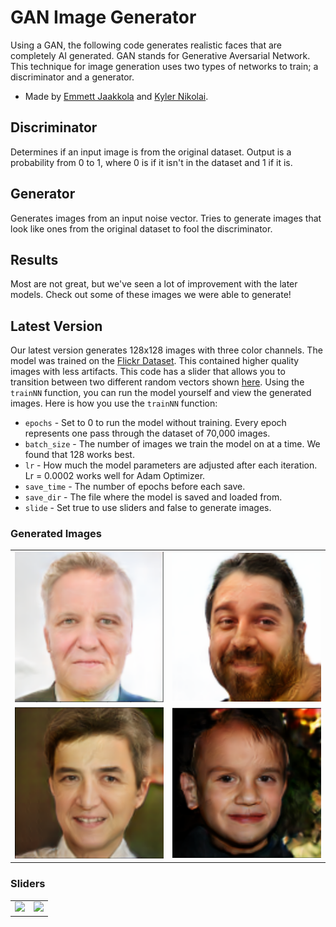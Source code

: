 # GAN Image Generator
Using a GAN, the following code generates realistic faces that are completely AI generated.
GAN stands for Generative Aversarial Network.
This technique for image generation uses two types of networks to train; a discriminator and a generator.
- Made by [Emmett Jaakkola](https://www.linkedin.com/in/emmett-jaakkola-234667208/) and [Kyler Nikolai](https://www.linkedin.com/in/kylernikolai/).
## Discriminator
Determines if an input image is from the original dataset. Output is a probability from 0 to 1, where 0 is if it isn't in the dataset and 1 if it is.
## Generator
Generates images from an input noise vector. Tries to generate images that look like ones from the original dataset to fool the discriminator.
## Results
Most are not great, but we've seen a lot of improvement with the later models. Check out some of these images we were able to generate!
## Latest Version
Our latest version generates 128x128 images with three color channels. The model was trained on the
[Flickr Dataset](https://github.com/NVlabs/ffhq-dataset). This contained
higher quality images with less artifacts. This code has a slider that allows you to transition between two different random vectors shown [here](#sliders).
Using the `trainNN` function, you can run the model yourself and view the generated images.
Here is how you use the `trainNN` function:
- `epochs` - Set to 0 to run the model without training. Every epoch represents one pass through the dataset of 70,000 images.
- `batch_size` - The number of images we train the model on at a time. We found that 128 works best.
- `lr` - How much the model parameters are adjusted after each iteration. Lr = 0.0002 works well for Adam Optimizer.
- `save_time` - The number of epochs before each save.
- `save_dir` - The file where the model is saved and loaded from.
- `slide` - Set true to use sliders and false to generate images.

### Generated Images
<table>
  <tr>
    <td><img src="Images/face4.png" width="100%"/></td>
    <td><img src="Images/face5.png" width="100%"/></td>
  </tr>
  <tr>
    <td><img src="Images/face6.png" width="100%"/></td>
    <td><img src="Images/face7.png" width="100%"/></td>
  </tr>
</table>

### Sliders <a id="sliders"></a>
<table>
  <tr>
    <td><img src="Images/slider0.gif" width="270px"/></td>
    <td><img src="Images/slider1.gif" width="270px"/></td>
  </tr>
</table>
